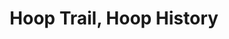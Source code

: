 ---
pid: llb28
title: Hoop Trail, Hoop History
location_transcription: Listed Below (In Transcription)
coordinates: "[-75.155337, 39.981135]"
zipcode: '19026'
gen_neighborhood: 
neighborhood: 
outside_phl: 'Drexel Hill PA '
age: '51'
age_range: 50-59
instagram: 
image_file_name: llb_28.jpg
proposal_transcription: |-
  Maybe 4 or 5 or 11 in a series of famed basketball gyms.
  Sonny Hill (McGonigle Hill)
  Dawn Staley (Dobbins Tech)
  Wilt Chamberlan (Overbrook HS)
  Renn Dunin St. Joe's (Shields)
  Gustine Lake (Philadelphia Belles began there) -> Started by Mike Flynn
  John Cheney (Temple)
topic: Person,Sports
topic_summary: 0, 0, 0
type: Sculpture Statue
keywords_other: 
credit: Barbarann Keffer
image_labels: 
twitter: 
facebook: 
permalink: "/monuments/llb28/"
layout: item-page
---